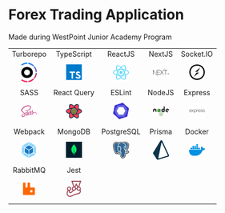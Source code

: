 # Forex Trading Application

Made during WestPoint Junior Academy Program

<table align="center">

<tr align="center">

<td>Turborepo</td>
<td>TypeScript</td>
<td>ReactJS</td>
<td>NextJS</td>
<td>Socket.IO</td>

</tr>

<tr align="center">

<td height="50px"><img alt="Turborepo" width="32px" src="https://raw.githubusercontent.com/itispx/assets/c052cefbdd66dd1d2bac93ce601dd06e20c91764/svgs/turborepo.svg"/>
<td height="50px"><img alt="Typescript" width="32px" src="https://raw.githubusercontent.com/itispx/assets/dc816afd65e760d81800b337595dd7498f351119/svgs/typescript.svg"/>
<td height="50px"><img alt="ReactJS" width="32px" src="https://raw.githubusercontent.com/itispx/assets/128f0eab23fb9497474f51fd3cac40664e8368db/svgs/react.svg"/>
<td height="50px"><img alt="NextJS" width="32px" src="https://raw.githubusercontent.com/itispx/assets/a566a8f36835a89004331ea6882673de17b8c62e/svgs/nextjs.svg"/>
<td height="50px"><img alt="Socket-IO" width="32px" src="https://raw.githubusercontent.com/itispx/assets/a3bc822c9187d89ceb02ac5c9e1dcfd39d3e28ed/svgs/socket-io.svg"/>

</tr>

<tr align="center">

<td>SASS</td>
<td>React Query</td>
<td>ESLint</td>
<td>NodeJS</td>
<td>Express</td>

</tr>

<tr align="center">

<td height="50px"><img alt="SASS" width="32px" src="https://raw.githubusercontent.com/itispx/assets/128f0eab23fb9497474f51fd3cac40664e8368db/svgs/sass.svg"/>
<td height="50px"><img alt="React Query" width="32px" src="https://raw.githubusercontent.com/itispx/assets/128f0eab23fb9497474f51fd3cac40664e8368db/svgs/react-query.svg"/>
<td height="50px"><img alt="ESLint" width="32px" src="https://raw.githubusercontent.com/itispx/assets/c052cefbdd66dd1d2bac93ce601dd06e20c91764/svgs/eslint.svg"/>
<td height="50px"><img alt="NodeJS" width="32px" src="https://raw.githubusercontent.com/itispx/assets/128f0eab23fb9497474f51fd3cac40664e8368db/svgs/nodejs.svg"/>
<td height="50px"><img alt="Express" width="32px" src="https://raw.githubusercontent.com/itispx/assets/128f0eab23fb9497474f51fd3cac40664e8368db/svgs/express.svg"/>

</tr>

<tr align="center">

<td>Webpack</td>
<td>MongoDB</td>
<td>PostgreSQL</td>
<td>Prisma</td>
<td>Docker</td>

</tr>

<tr align="center">

<td height="50px"><img alt="Webpack" width="32px" src="https://raw.githubusercontent.com/itispx/assets/128f0eab23fb9497474f51fd3cac40664e8368db/svgs/webpack.svg"/>
<td height="50px"><img alt="MongoDB" width="32px" src="https://raw.githubusercontent.com/itispx/assets/128f0eab23fb9497474f51fd3cac40664e8368db/svgs/mongodb.svg"/>
<td height="50px"><img alt="PostgreSQL" width="32px" src="https://raw.githubusercontent.com/itispx/assets/a566a8f36835a89004331ea6882673de17b8c62e/svgs/postgresql.svg"/>
<td height="50px"><img alt="Prisma" width="32px" src="https://raw.githubusercontent.com/itispx/assets/a566a8f36835a89004331ea6882673de17b8c62e/svgs/prisma.svg"/>
<td height="50px"><img alt="Docker" width="32px" src="https://raw.githubusercontent.com/itispx/assets/a566a8f36835a89004331ea6882673de17b8c62e/svgs/docker.svg"/>

</tr>

<tr align="center">

<td>RabbitMQ</td>
<td>Jest</td>

</tr>

<tr align="center">

<td height="50px"><img alt="RabbitMQ" width="32px" src="https://raw.githubusercontent.com/itispx/assets/0d5c008190a27279b4e4afdbbec79f900ce79d4f/svgs/rabbitmq.svg"/>
<td height="50px"><img alt="Jest" width="32px" src="https://raw.githubusercontent.com/itispx/assets/a3bc822c9187d89ceb02ac5c9e1dcfd39d3e28ed/svgs/jest.svg"/>


</tr>

</table>
